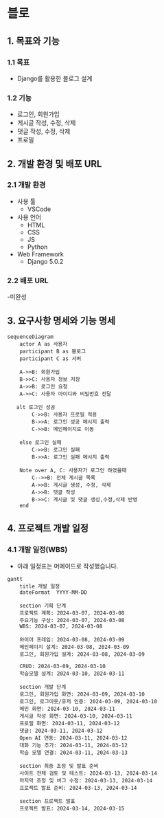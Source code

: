 # 블로

## 1. 목표와 기능

### 1.1 목표

- Django를 활용한 블로그 설계

### 1.2 기능

- 로그인, 회원가입
- 게시글 작성, 수정, 삭제
- 댓글 작성, 수정, 삭제
- 프로필

## 2. 개발 환경 및 배포 URL

### 2.1 개발 환경
- 사용 툴
    - VSCode
- 사용 언어
    - HTML
    - CSS
    - JS
    - Python
- Web Framework
    - Django 5.0.2

### 2.2 배포 URL
-미완성

## 3. 요구사항 명세와 기능 명세
```mermaid
sequenceDiagram
    actor A as 사용자
    participant B as 블로그
    participant C as 서버

    A->>B: 회원가입
    B->>C: 사용자 정보 저장 
    A->>B: 로그인 요청 
    A->>C: 사용자 아이디와 비밀번호 전달

   alt 로그인 성공
        C->>B: 사용자 프로필 적용
        B->>A: 로그인 성공 메시지 출력
        C->>B: 메인페이지로 이동

    else 로그인 실패
        C->>B: 로그인 실패
        B->>A: 로그인 실패 메시지 출력

    Note over A, C: 사용자가 로그인 하였을때
        C-->>B: 전체 게시글 목록
        A->>B: 게시글 생성, 수정, 삭제
        A->>B: 댓글 작성
        B->>C: 게시글 및 댓글 생성,수정,삭제 반영    
    end
```
## 4. 프로젝트 개발 일정

### 4.1 개발 일정(WBS)
* 아래 일정표는 머메이드로 작성했습니다.
```mermaid
gantt
    title 개발 일정
    dateFormat  YYYY-MM-DD

    section 기획 단계
    프로젝트 계획: 2024-03-07, 2024-03-08
    주요기능 구상: 2024-03-07, 2024-03-08
    WBS: 2024-03-07, 2024-03-08

    와이어 프레임: 2024-03-08, 2024-03-09
    메인페이지 설계: 2024-03-08, 2024-03-09
    로그인, 회원가입 설계: 2024-03-08, 2024-03-09

    CRUD: 2024-03-09, 2024-03-10
    학습모델 설계: 2024-03-10, 2024-03-11

    section 개발 단계
    로그인, 회원가입 화면: 2024-03-09, 2024-03-10
    로그인, 로그아웃/유저 인증: 2024-03-09, 2024-03-10
    메인 화면: 2024-03-10, 2024-03-11
    게시글 작성 화면: 2024-03-10, 2024-03-11
    프로필 화면: 2024-03-11, 2024-03-12
    댓글: 2024-03-11, 2024-03-12
    Open AI 연동: 2024-03-11, 2024-03-12
    대화 기능 추가: 2024-03-11, 2024-03-12
    학습 모델 연결: 2024-03-11, 2024-03-13
 
    section 최종 조정 및 발표 준비
    사이트 전체 검토 및 테스트: 2024-03-13, 2024-03-14
    마지막 조정 및 버그 수정: 2024-03-13, 2024-03-14
    프로젝트 발표 준비: 2024-03-13, 2024-03-14

    section 프로젝트 발표
    프로젝트 발표: 2024-03-14, 2024-03-15
```